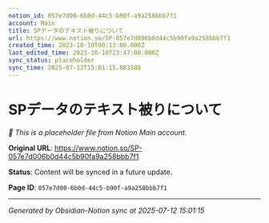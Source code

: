 ```yaml
---
notion_id: 057e7d00-6b0d-44c5-b90f-a9a258bbb7f1
account: Main
title: SPデータのテキスト被りについて
url: https://www.notion.so/SP-057e7d006b0d44c5b90fa9a258bbb7f1
created_time: 2023-10-10T00:13:00.000Z
last_edited_time: 2023-10-10T23:47:00.000Z
sync_status: placeholder
sync_time: 2025-07-12T15:01:15.083188
---
```


# SPデータのテキスト被りについて

*🔄 This is a placeholder file from Notion Main account.*

**Original URL**: https://www.notion.so/SP-057e7d006b0d44c5b90fa9a258bbb7f1

**Status**: Content will be synced in a future update.

**Page ID**: `057e7d00-6b0d-44c5-b90f-a9a258bbb7f1`

---

*Generated by Obsidian-Notion sync at 2025-07-12 15:01:15*
